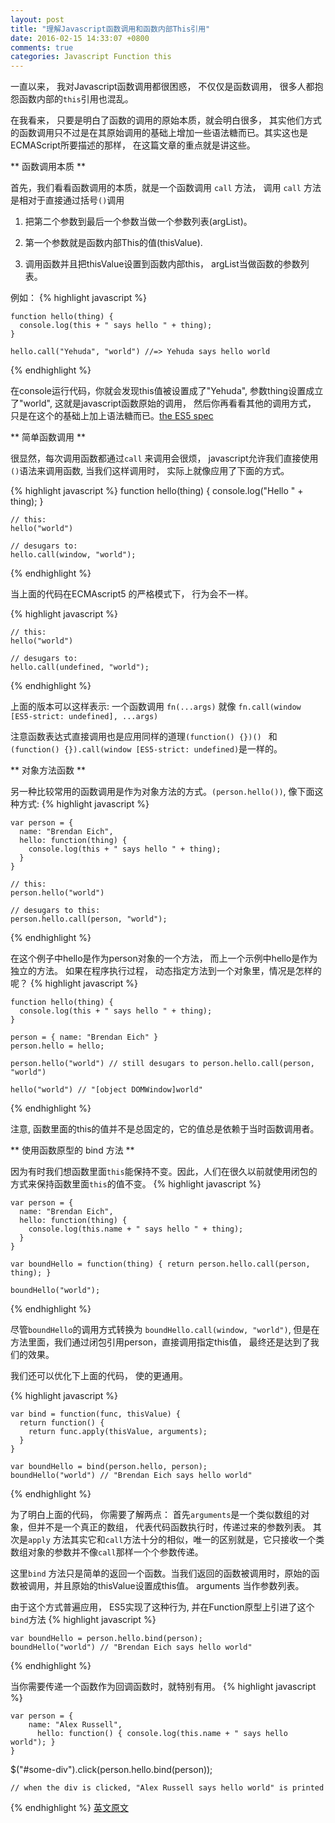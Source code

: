 ```yaml
---
layout: post
title: "理解Javascript函数调用和函数内部This引用"
date: 2016-02-15 14:33:07 +0800
comments: true
categories: Javascript Function this
---
```


一直以来， 我对Javascript函数调用都很困惑， 不仅仅是函数调用， 很多人都抱怨函数内部的`this`引用也混乱。

在我看来， 只要是明白了函数的调用的原始本质，就会明白很多， 其实他们方式的函数调用只不过是在其原始调用的基础上增加一些语法糖而已。其实这也是ECMAScript所要描述的那样， 在这篇文章的重点就是讲这些。


** 函数调用本质 **


首先，我们看看函数调用的本质，就是一个函数调用 `call` 方法， 调用 `call` 方法是相对于直接通过括号`()`调用

1. 把第二个参数到最后一个参数当做一个参数列表(argList)。

2. 第一个参数就是函数内部This的值(thisValue).

3. 调用函数并且把thisValue设置到函数内部this， argList当做函数的参数列表。

例如：
{% highlight javascript %}

    function hello(thing) {
      console.log(this + " says hello " + thing);
    }

    hello.call("Yehuda", "world") //=> Yehuda says hello world
{% endhighlight %}


在console运行代码，你就会发现this值被设置成了"Yehuda", 参数thing设置成立了"world", 这就是javascript函数原始的调用， 然后你再看看其他的调用方式， 只是在这个的基础上加上语法糖而已。[the ES5 spec]('http://es5.github.com/#x15.3.4.4')


** 简单函数调用 **


很显然，每次调用函数都通过`call` 来调用会很烦， javascript允许我们直接使用`()`语法来调用函数, 当我们这样调用时， 实际上就像应用了下面的方式。

{% highlight javascript %}
    function hello(thing) {
        console.log("Hello " + thing);
    }

    // this:
    hello("world")

    // desugars to:
    hello.call(window, "world");
{% endhighlight %}


当上面的代码在ECMAscript5 的严格模式下， 行为会不一样。

{% highlight javascript %}

    // this:
    hello("world")

    // desugars to:
    hello.call(undefined, "world");
{% endhighlight %}


上面的版本可以这样表示: 一个函数调用 `fn(...args)` 就像 `fn.call(window [ES5-strict: undefined], ...args)`

注意函数表达式直接调用也是应用同样的道理`(function() {})() ` 和`(function() {}).call(window [ES5-strict: undefined)`是一样的。



** 对象方法函数 **


另一种比较常用的函数调用是作为对象方法的方式。`(person.hello())`, 像下面这种方式:
{% highlight javascript %}

    var person = {
      name: "Brendan Eich",
      hello: function(thing) {
        console.log(this + " says hello " + thing);
      }
    }

    // this:
    person.hello("world")

    // desugars to this:
    person.hello.call(person, "world");
{% endhighlight %}

在这个例子中hello是作为person对象的一个方法， 而上一个示例中hello是作为独立的方法。 如果在程序执行过程， 动态指定方法到一个对象里，情况是怎样的呢？
{% highlight javascript %}


    function hello(thing) {
      console.log(this + " says hello " + thing);
    }

    person = { name: "Brendan Eich" }
    person.hello = hello;

    person.hello("world") // still desugars to person.hello.call(person, "world")

    hello("world") // "[object DOMWindow]world"
{% endhighlight %}


注意, 函数里面的this的值并不是总固定的，它的值总是依赖于当时函数调用者。


** 使用函数原型的 bind 方法 **


因为有时我们想函数里面`this`能保持不变。因此，人们在很久以前就使用闭包的方式来保持函数里面`this`的值不变。
{% highlight javascript %}

    var person = {
      name: "Brendan Eich",
      hello: function(thing) {
        console.log(this.name + " says hello " + thing);
      }
    }

    var boundHello = function(thing) { return person.hello.call(person, thing); }

    boundHello("world");
{% endhighlight %}


尽管`boundHello`的调用方式转换为 `boundHello.call(window, "world")`, 但是在方法里面，我们通过闭包引用person，直接调用指定this值， 最终还是达到了我们的效果。

我们还可以优化下上面的代码， 使的更通用。

{% highlight javascript %}

    var bind = function(func, thisValue) {
      return function() {
        return func.apply(thisValue, arguments);
      }
    }

    var boundHello = bind(person.hello, person);
    boundHello("world") // "Brendan Eich says hello world"
{% endhighlight %}


为了明白上面的代码， 你需要了解两点： 首先`arguments`是一个类似数组的对象，但并不是一个真正的数组， 代表代码函数执行时，传递过来的参数列表。 其次是`apply` 方法其实它和`call`方法十分的相似，唯一的区别就是，它只接收一个类数组对象的参数并不像`call`那样一个个参数传递。

这里`bind` 方法只是简单的返回一个函数。当我们返回的函数被调用时，原始的函数被调用，并且原始的thisValue设置成this值。 arguments 当作参数列表。

由于这个方式普遍应用， ES5实现了这种行为, 并在Function原型上引进了这个`bind`方法
{% highlight javascript %}

    var boundHello = person.hello.bind(person);
    boundHello("world") // "Brendan Eich says hello world"
{% endhighlight %}


当你需要传递一个函数作为回调函数时，就特别有用。
{% highlight javascript %}

    var person = {
        name: "Alex Russell",
          hello: function() { console.log(this.name + " says hello world"); }
    }

   $("#some-div").click(person.hello.bind(person));

    // when the div is clicked, "Alex Russell says hello world" is printed
{% endhighlight %}
[英文原文]('http://yehudakatz.com/2011/08/11/understanding-javascript-function-invocation-and-this/')
